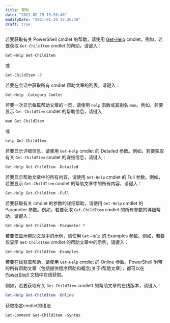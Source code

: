 ```yaml
---
title: 帮助
date: "2021-02-19 15:26:40"
modifyDate: "2021-02-19 15:26:40"
draft: true
---
```

若要获取有关 PowerShell cmdlet 的帮助，请使用 [Get-Help](https://docs.microsoft.com/zh-cn/powershell/module/microsoft.powershell.core/Get-Help) cmdlet。例如，若要获取 `Get-ChildItem` cmdlet 的帮助，请键入：

```
Get-Help Get-ChildItem
```

或

```
Get-ChildItem -?
```

若要在会话中获取所有 cmdlet 帮助文章的列表，请键入：

```
Get-Help -Category Cmdlet
```

若要一次显示每篇帮助文章的一页，请使用 `help` 函数或其别名 `man`。例如，若要显示 `Get-ChildItem` cmdlet 的帮助信息，请键入

```
man Get-ChildItem
```

或

```
help Get-ChildItem
```

若要显示详细信息，请使用 `Get-Help` cmdlet 的 Detailed 参数。例如，若要获取有关 `Get-ChildItem` cmdlet 的详细信息，请键入：

```
Get-Help Get-ChildItem -Detailed
```

若要显示帮助文章中的所有内容，请使用 `Get-Help` cmdlet 的 Full 参数。例如，若要显示 `Get-ChildItem` cmdlet 的帮助文章中的所有内容，请键入：

```
Get-Help Get-ChildItem -Full
```

若要获取有关 cmdlet 的参数的详细帮助，请使用 `Get-Help` cmdlet 的 Parameter 参数。例如，若要获取 `Get-ChildItem` cmdlet 的所有参数的详细帮助，请键入：

```
Get-Help Get-ChildItem -Parameter *
```

若要仅显示帮助文章中的示例，请使用 `Get-Help` 的 Examples 参数。例如，若要仅显示 `Get-ChildItem` cmdlet 的帮助文章中的示例，请键入：

```
Get-Help Get-ChildItem -Examples
```

若要在线获取帮助，请使用 `Get-Help` cmdlet 的 Online 参数。PowerShell 附带的所有帮助文章（包括提供程序帮助和概念(关于)帮助文章），都可以在 [PowerShell](https://docs.microsoft.com/zh-cn/powershell/scripting/powershell-scripting) 文档中在线获取。

例如，若要获取有关 `Get-ChildItem` cmdlett 的帮助文章的在线版本，请键入：

```powershell
Get-Help Get-ChildItem -Online
```

获取指定cmdlet的语法

```
Get-Command Get-ChildItem -Syntax
```

